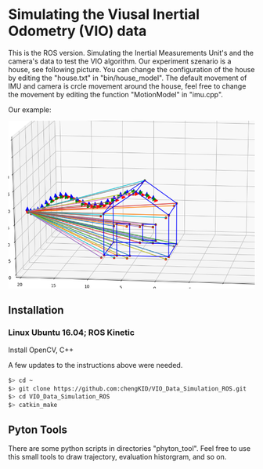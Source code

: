 # Simulating the Viusal Inertial Odometry (VIO) data

This is the ROS version. Simulating the Inertial Measurements Unit's and the camera's data to test the VIO algorithm. Our experiment szenario is a house, see following picture. You can change the configuration of the house by editing the "house.txt" in "bin/house_model". The default movement of IMU and camera is crcle movement around the house, feel free to change the movement by editing the function "MotionModel" in "imu.cpp".

Our example:
<p align="middle">
	<img src="demo/demo.png" width="600" height="342" />
</p>

## Installation

### Linux Ubuntu 16.04; ROS Kinetic

Install OpenCV, C++

A few updates to the instructions above were needed.

```bash
$> cd ~
$> git clone https://github.com:chengKID/VIO_Data_Simulation_ROS.git
$> cd VIO_Data_Simulation_ROS
$> catkin_make
```

## Pyton Tools
There are some python scripts in directories "phyton_tool". Feel free to use this small tools to draw trajectory, evaluation historgram, and so on.
